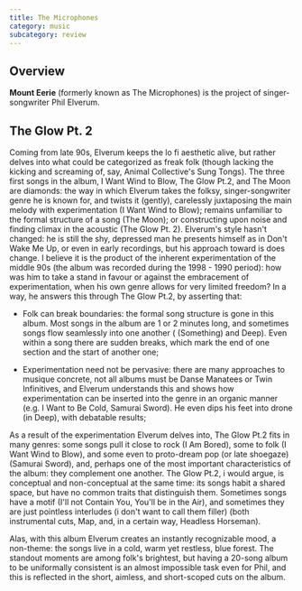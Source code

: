 ```yaml
---
title: The Microphones
category: music
subcategory: review
---
```


## Overview
**Mount Eerie** (formerly known as The Microphones) is the project of singer-songwriter Phil Elverum.


## The Glow Pt. 2
Coming from late 90s, Elverum keeps the lo fi aesthetic alive, but rather delves into what could be categorized as freak folk (though lacking the kicking and screaming of, say, Animal Collective's Sung Tongs). The three first songs in the album, I Want Wind to Blow, The Glow Pt.2, and The Moon are diamonds: the way in which Elverum takes the folksy, singer-songwriter genre he is known for, and twists it (gently), carelessly juxtaposing the main melody with experimentation (I Want Wind to Blow); remains unfamiliar to the formal structure of a song (The Moon); or constructing upon noise and finding climax in the acoustic (The Glow Pt. 2). Elverum's style hasn't changed: he is still the shy, depressed man he presents himself as in Don't Wake Me Up, or even in early recordings, but his approach toward is does change. I believe it is the product of the inherent experimentation of the middle 90s (the album was recorded during the 1998 - 1990 period): how was him to take a stand in favour or against the embracement of experimentation, when his own genre allows for very limited freedom? In a way, he answers this through The Glow Pt.2, by asserting that:

* Folk can break boundaries: the formal song structure is gone in this album. Most songs in the album are 1 or 2 minutes long, and sometimes songs flow seamlessly into one another ( (Something) and Deep). Even within a song there are sudden breaks, which mark the end of one section and the start of another one;

* Experimentation need not be pervasive: there are many approaches to musique concrete, not all albums must be Danse Manatees or Twin Infinitives, and Elverum understands this and shows how experimentation can be inserted into the genre in an organic manner (e.g. I Want to Be Cold, Samurai Sword). He even dips his feet into drone (in Deep), with debatable results;

As a result of the experimentation Elverum delves into, The Glow Pt.2 fits in many genres: some songs pull it close to rock (I Am Bored), some to folk (I Want Wind to Blow), and some even to proto-dream pop (or late shoegaze) (Samurai Sword), and, perhaps one of the most important characteristics of the album: they complement one another. The Glow Pt.2, i would argue, is conceptual and non-conceptual at the same time: its songs habit a shared space, but have no common traits that distinguish them. Sometimes songs have a motif (I'll not Contain You, You'll be in the Air), and sometimes they are just pointless interludes (i don't want to call them filler) (both instrumental cuts, Map, and, in a certain way, Headless Horseman).

Alas, with this album Elverum creates an instantly recognizable mood, a non-theme: the songs live in a cold, warm yet restless, blue forest. The standout moments are among folk's brightest, but having a 20-song album to be uniformally consistent is an almost impossible task even for Phil, and this is reflected in the short, aimless, and short-scoped cuts on the album.






